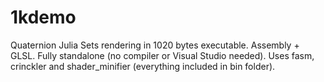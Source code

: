 # 1kdemo

Quaternion Julia Sets rendering in 1020 bytes executable. Assembly + GLSL. Fully standalone (no compiler or Visual Studio needed). Uses fasm, crinckler and shader_minifier (everything included in bin folder).
